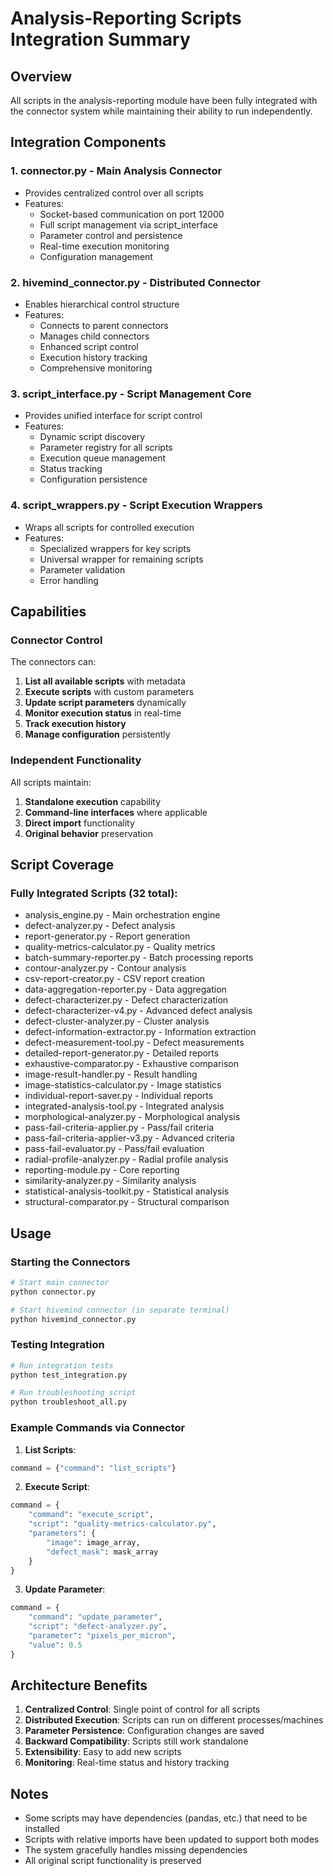 # Analysis-Reporting Scripts Integration Summary

## Overview
All scripts in the analysis-reporting module have been fully integrated with the connector system while maintaining their ability to run independently.

## Integration Components

### 1. **connector.py** - Main Analysis Connector
- Provides centralized control over all scripts
- Features:
  - Socket-based communication on port 12000
  - Full script management via script_interface
  - Parameter control and persistence
  - Real-time execution monitoring
  - Configuration management

### 2. **hivemind_connector.py** - Distributed Connector
- Enables hierarchical control structure
- Features:
  - Connects to parent connectors
  - Manages child connectors
  - Enhanced script control
  - Execution history tracking
  - Comprehensive monitoring

### 3. **script_interface.py** - Script Management Core
- Provides unified interface for script control
- Features:
  - Dynamic script discovery
  - Parameter registry for all scripts
  - Execution queue management
  - Status tracking
  - Configuration persistence

### 4. **script_wrappers.py** - Script Execution Wrappers
- Wraps all scripts for controlled execution
- Features:
  - Specialized wrappers for key scripts
  - Universal wrapper for remaining scripts
  - Parameter validation
  - Error handling

## Capabilities

### Connector Control
The connectors can:
1. **List all available scripts** with metadata
2. **Execute scripts** with custom parameters
3. **Update script parameters** dynamically
4. **Monitor execution status** in real-time
5. **Track execution history**
6. **Manage configuration** persistently

### Independent Functionality
All scripts maintain:
1. **Standalone execution** capability
2. **Command-line interfaces** where applicable
3. **Direct import** functionality
4. **Original behavior** preservation

## Script Coverage

### Fully Integrated Scripts (32 total):
- analysis_engine.py - Main orchestration engine
- defect-analyzer.py - Defect analysis
- report-generator.py - Report generation
- quality-metrics-calculator.py - Quality metrics
- batch-summary-reporter.py - Batch processing reports
- contour-analyzer.py - Contour analysis
- csv-report-creator.py - CSV report creation
- data-aggregation-reporter.py - Data aggregation
- defect-characterizer.py - Defect characterization
- defect-characterizer-v4.py - Advanced defect analysis
- defect-cluster-analyzer.py - Cluster analysis
- defect-information-extractor.py - Information extraction
- defect-measurement-tool.py - Defect measurements
- detailed-report-generator.py - Detailed reports
- exhaustive-comparator.py - Exhaustive comparison
- image-result-handler.py - Result handling
- image-statistics-calculator.py - Image statistics
- individual-report-saver.py - Individual reports
- integrated-analysis-tool.py - Integrated analysis
- morphological-analyzer.py - Morphological analysis
- pass-fail-criteria-applier.py - Pass/fail criteria
- pass-fail-criteria-applier-v3.py - Advanced criteria
- pass-fail-evaluator.py - Pass/fail evaluation
- radial-profile-analyzer.py - Radial profile analysis
- reporting-module.py - Core reporting
- similarity-analyzer.py - Similarity analysis
- statistical-analysis-toolkit.py - Statistical analysis
- structural-comparator.py - Structural comparison

## Usage

### Starting the Connectors
```bash
# Start main connector
python connector.py

# Start hivemind connector (in separate terminal)
python hivemind_connector.py
```

### Testing Integration
```bash
# Run integration tests
python test_integration.py

# Run troubleshooting script
python troubleshoot_all.py
```

### Example Commands via Connector

1. **List Scripts**:
```python
command = {"command": "list_scripts"}
```

2. **Execute Script**:
```python
command = {
    "command": "execute_script",
    "script": "quality-metrics-calculator.py",
    "parameters": {
        "image": image_array,
        "defect_mask": mask_array
    }
}
```

3. **Update Parameter**:
```python
command = {
    "command": "update_parameter",
    "script": "defect-analyzer.py",
    "parameter": "pixels_per_micron",
    "value": 0.5
}
```

## Architecture Benefits

1. **Centralized Control**: Single point of control for all scripts
2. **Distributed Execution**: Scripts can run on different processes/machines
3. **Parameter Persistence**: Configuration changes are saved
4. **Backward Compatibility**: Scripts still work standalone
5. **Extensibility**: Easy to add new scripts
6. **Monitoring**: Real-time status and history tracking

## Notes

- Some scripts may have dependencies (pandas, etc.) that need to be installed
- Scripts with relative imports have been updated to support both modes
- The system gracefully handles missing dependencies
- All original script functionality is preserved